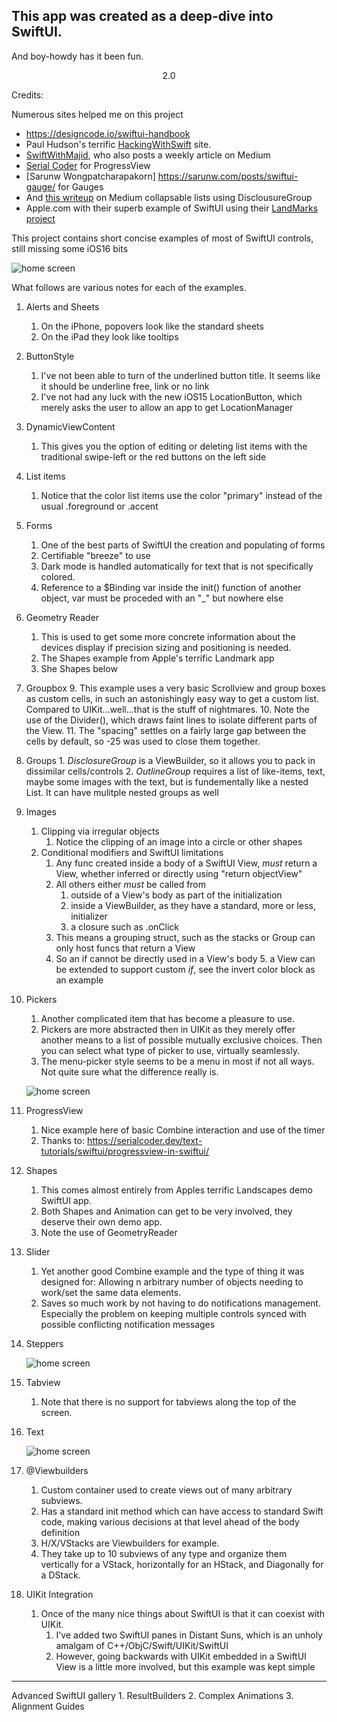 


## This app was created as a deep-dive into SwiftUI.



And boy-howdy has it been fun.

  

<p  align="center">
2.0
</p>

  
Credits: 

Numerous sites helped me on this project
 - https://designcode.io/swiftui-handbook
 - Paul Hudson's terrific [HackingWithSwift](https://www.hackingwithswift.com) site.
 - [SwiftWithMajid](https://swiftwithmajid.com), who also posts a weekly article on Medium
 - [Serial Coder](https://serialcoder.dev/text-tutorials/swiftui/progressview-in-swiftui/) for ProgressView
 - [Sarunw Wongpatcharapakorn] https://sarunw.com/posts/swiftui-gauge/ for Gauges
 - And [this writeup](https://alfianlosari.medium.com/building-expandable-list-with-outlinegroup-disclosuregroup-in-swiftui-2-0-aa9dda14bbab) on Medium collapsable lists using DisclousureGroup
 - Apple.com with their superb example of SwiftUI using their [LandMarks project](https://developer.apple.com/tutorials/swiftui)

This project contains short concise examples of most of SwiftUI controls, still missing some iOS16 bits

![home screen](SwiftGalleryMainScreen.1.jpg) 

What follows are various notes for each of the examples.

 1. Alerts and Sheets
	 1. On the iPhone, popovers look like the standard sheets
	 2. On the iPad they look like tooltips
 2. ButtonStyle
	 1. I've not been able to turn of the underlined button title. It seems like it should be underline free,  link or no link
	 2. I've not had any luck with the new iOS15 LocationButton, which merely asks the user to allow  an app to get LocationManager
 3. DynamicViewContent
	 1. This gives you the option of editing or deleting list items with the traditional swipe-left or the red buttons on the left side
 4. List items
	 1. Notice that the color list items use the color "primary" instead of the usual .foreground or .accent
 5. Forms
	 1.	One of the best parts of SwiftUI the creation and populating of forms
	 2.	Certifiable "breeze" to use
	 3.	Dark mode is handled automatically for text that is not specifically colored.
	 4.	 Reference to a $Binding var inside the init() function of another object, var must be proceded with an "_" but nowhere else
 6. Geometry Reader
	 1.	This is used to get some more concrete information about the devices display if precision sizing and positioning is needed.
	 2.	The Shapes example from Apple's terrific Landmark app
	 3.	She Shapes below
 7. Groupbox
	 9. This example uses a very basic Scrollview and group boxes as custom cells, in such an astonishingly easy way to get a custom list. Compared to UIKit...well...that is the stuff of nightmares.
	 10. Note the use of the Divider(), which draws faint lines to isolate different parts of the View.
	 11. The "spacing" settles on a fairly large gap between the cells by default, so -25 was used to close them together.
 8. Groups
		1. *DisclosureGroup* is a ViewBuilder, so it allows you to pack in dissimilar cells/controls
		2. *OutlineGroup* requires a list of like-items, text, maybe some images with the text, but is fundementally like a nested List. It can have mulitple nested groups as well 
3. Images
	1. Clipping via irregular objects
		1. Notice the clipping of an image into a circle or other shapes
	2. Conditional modifiers and SwiftUI limitations 
		1. Any func created inside a body of a SwiftUI View, *must* return a View, whether inferred or directly using "return objectView"
		2. All others either *must* be called from
			1.  outside of a View's body as part of the initialization 
			2. inside a ViewBuilder, as they have a standard, more or less, initializer
			3. a closure such as .onClick
		3. This means a grouping struct, such as the stacks or Group can only host funcs that return a View 
		4. So an if cannot be directly used in a View's body 
			5. a View can be extended to support custom *if*, see the  invert color block as an example
4. Pickers
	1. Another complicated item that has become a pleasure to use.
	2. Pickers are more abstracted then in UIKit as they merely offer another means to a list of possible mutually exclusive choices. Then you can select what type of picker to use, virtually seamlessly.
	3. The menu-picker style seems to be a menu in most if not all ways. Not quite sure what the difference really is.
    
    ![home screen](SwiftGalleryWheelPicker.2.jpg) 
   
5. ProgressView
	1. Nice example here of basic Combine interaction and use of the timer   
	2. Thanks to: https://serialcoder.dev/text-tutorials/swiftui/progressview-in-swiftui/
6. Shapes
	1. This comes almost entirely from Apples terrific Landscapes demo SwiftUI app.
	2. Both Shapes and Animation can get to be very involved, they deserve their own demo app.
	3. Note the use of GeometryReader
7.	Slider
	1. Yet another good Combine example and the type of thing it was designed for: Allowing n arbitrary number of objects needing to work/set the same data elements.
	2. Saves so much work by not having to do notifications management. Especially the problem on keeping multiple controls synced with possible conflicting notification messages
8.  Steppers

    ![home screen](SwiftGallerySteppers.jpg) 
    
9.  Tabview
	1. Note that there is no support for tabviews along the top of the screen. 
10. Text

    ![home screen](SwiftGallery.Text.jpg) 
    
10.	@Viewbuilders
	1. Custom container used to create views out of many arbitrary subviews.
	2. Has a standard init method which can have access to standard Swift code, making various decisions at that level ahead of the body definition
	3. H/X/VStacks are Viewbuilders for example.
	4. They take up to 10 subviews of any type and organize them vertically for a VStack, horizontally for an HStack, and Diagonally for a DStack.
11. UIKit Integration
	1. Once of the many nice things about SwiftUI is that it can coexist with UIKit.
		1. I've added two SwiftUI panes in Distant Suns, which is an unholy amalgam of C++/ObjC/Swift/UIKit/SwiftUI
		2. However, going backwards with UIKit embedded in a SwiftUI View is a little more involved, but this example was kept simple
---
Advanced SwiftUI gallery
	1.	ResultBuilders
	2.	Complex Animations
	3.	Alignment Guides


